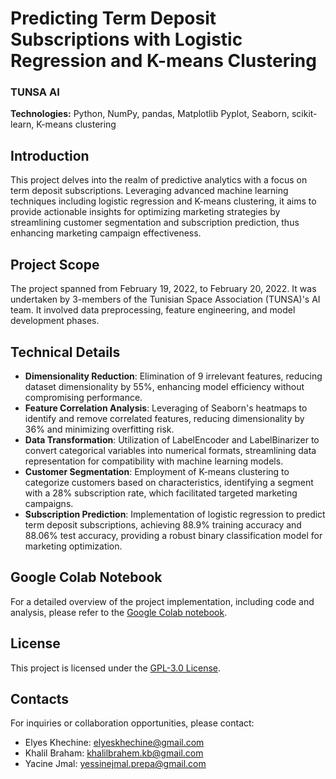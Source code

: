 # Predicting Term Deposit Subscriptions with Logistic Regression and K-means Clustering

### TUNSA AI

**Technologies:** Python, NumPy, pandas, Matplotlib Pyplot, Seaborn, scikit-learn, K-means clustering

## Introduction

This project delves into the realm of predictive analytics with a focus on term deposit subscriptions. Leveraging advanced machine learning techniques including logistic regression and K-means clustering, it aims to provide actionable insights for optimizing marketing strategies by streamlining customer segmentation and subscription prediction, thus enhancing marketing campaign effectiveness.

## Project Scope

The project spanned from February 19, 2022, to February 20, 2022. It was undertaken by 3-members of the Tunisian Space Association (TUNSA)'s AI team. It involved data preprocessing, feature engineering, and model development phases. 

## Technical Details

- **Dimensionality Reduction**: Elimination of 9 irrelevant features, reducing dataset dimensionality by 55%, enhancing model efficiency without compromising performance.
- **Feature Correlation Analysis**: Leveraging of Seaborn's heatmaps to identify and remove correlated features, reducing dimensionality by 36% and minimizing overfitting risk.
- **Data Transformation**: Utilization of LabelEncoder and LabelBinarizer to convert categorical variables into numerical formats, streamlining data representation for compatibility with machine learning models.
- **Customer Segmentation**: Employment of K-means clustering to categorize customers based on characteristics, identifying a segment with a 28% subscription rate, which facilitated targeted marketing campaigns.
- **Subscription Prediction**: Implementation of logistic regression to predict term deposit subscriptions, achieving 88.9% training accuracy and 88.06% test accuracy, providing a robust binary classification model for marketing optimization.

## Google Colab Notebook

For a detailed overview of the project implementation, including code and analysis, please refer to the [Google Colab notebook](https://colab.research.google.com/drive/1jNt-taq-dZdPLv2aDJEqkP_XgRiyijk8).

## License

This project is licensed under the [GPL-3.0 License](LICENSE).

## Contacts

For inquiries or collaboration opportunities, please contact:

- Elyes Khechine: elyeskhechine@gmail.com
- Khalil Braham: khalilbrahem.kb@gmail.com
- Yacine Jmal: yessinejmal.prepa@gmail.com
